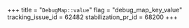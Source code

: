 +++
title = "`DebugMap::value`"
flag = "debug_map_key_value"
tracking_issue_id = 62482
stabilization_pr_id = 68200
+++
